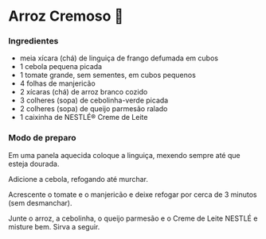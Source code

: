 # Arroz Cremoso :rice:

### **Ingredientes**

- meia xícara (chá) de linguiça de frango defumada em cubos
- 1 cebola pequena picada
- 1 tomate grande, sem sementes, em cubos pequenos
- 4 folhas de manjericão
- 2 xícaras (chá) de arroz branco cozido
- 3 colheres (sopa) de cebolinha-verde picada
- 2 colheres (sopa) de queijo parmesão ralado
- 1 caixinha de NESTLÉ® Creme de Leite

### **Modo de preparo**

Em uma panela aquecida coloque a linguiça, mexendo sempre até que esteja dourada.

Adicione a cebola, refogando até murchar.

Acrescente o tomate e o manjericão e deixe refogar por cerca de 3 minutos (sem desmanchar).

Junte o arroz, a cebolinha, o queijo parmesão e o Creme de Leite NESTLÉ e misture bem. Sirva a seguir.

